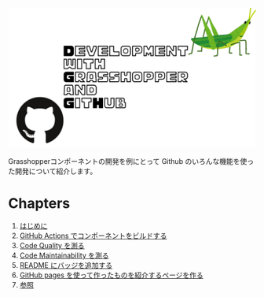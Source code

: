 ![](../Images/thumbnail.png)

Grasshopperコンポーネントの開発を例にとって Github のいろんな機能を使った開発について紹介します。

# Chapters

1. [はじめに](intro)
1. [GitHub Actions でコンポーネントをビルドする](build-with-github-actions)
1. [Code Quality を測る](code-quality)
1. [Code Maintainability を測る](code-maintenace)
1. [README にバッジを追加する](add-badge)
1. [GitHub pages を使って作ったものを紹介するページを作る](add-github-pages)
1. [参照](reference)

